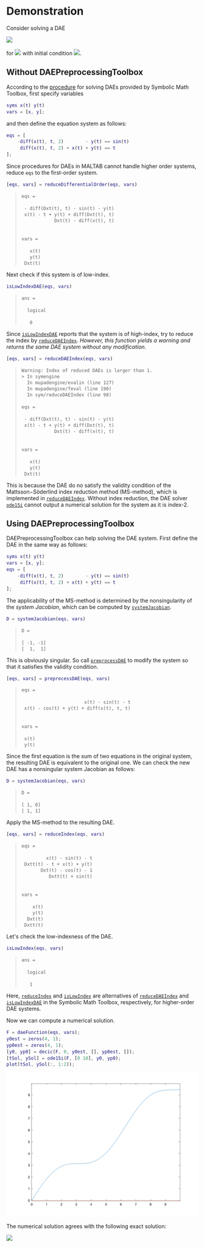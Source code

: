 Demonstration
====

Consider solving a DAE

<img height=45pt src="https://latex.codecogs.com/png.latex?\dpi{300}\begin{cases}-\ddot{x}(t)-y(t)=\sin(t)\\\ddot{x}(t)+x(t)+y(t)=t\end{cases}"/></a>

for <img height=15pt src="https://latex.codecogs.com/png.latex?\dpi{300}(x(t),y(t))"/></a>
with initial condition <img height=15pt src="https://latex.codecogs.com/png.latex?\dpi{300}x(0)=0,y(0)=0"/></a>.

## Without DAEPreprocessingToolbox
According to the [procedure](https://www.mathworks.com/help/symbolic/solve-differential-algebraic-equations.html) for solving DAEs provided by Symbolic Math Toolbox, first specify variables 

```matlab
syms x(t) y(t)
vars = [x, y];
```

and then define the equation system as follows:

```matlab
eqs = [
    -diff(x(t), t, 2)        - y(t) == sin(t)
     diff(x(t), t, 2) + x(t) + y(t) == t
];
```

Since procedures for DAEs in MALTAB cannot handle higher order systems, reduce `eqs` to the first-order system.

``` matlab
[eqs, vars] = reduceDifferentialOrder(eqs, vars)
```
>```
> eqs =
> 
>  - diff(Dxt(t), t) - sin(t) - y(t)
>  x(t) - t + y(t) + diff(Dxt(t), t)
>             Dxt(t) - diff(x(t), t)
> 
> 
> vars =
> 
>    x(t)
>    y(t)
>  Dxt(t)
>```

Next check if this system is of low-index.
``` matlab
isLowIndexDAE(eqs, vars)
```
>```
> ans =
>
>   logical
>
>    0
>```

Since [`isLowIndexDAE`](https://www.mathworks.com/help/symbolic/islowindexdae.html) reports that the system is of high-index, try to reduce the index by [`reduceDAEIndex`](https://www.mathworks.com/help/symbolic/reducedaeindex.html).
*However, this function yields a warning and returns the same DAE system without any modification.*

``` matlab
[eqs, vars] = reduceDAEIndex(eqs, vars)
```
>```
> Warning: Index of reduced DAEs is larger than 1.
> > In symengine
>   In mupadengine/evalin (line 127)
>   In mupadengine/feval (line 190)
>   In sym/reduceDAEIndex (line 98)
> 
> eqs =
> 
>  - diff(Dxt(t), t) - sin(t) - y(t)
>  x(t) - t + y(t) + diff(Dxt(t), t)
>             Dxt(t) - diff(x(t), t)
> 
> 
> vars =
> 
>    x(t)
>    y(t)
>  Dxt(t)
>```

This is because the DAE do no satisfy the validity condition of the Mattsson−Söderlind index reduction method (MS-method), which is implemented in [`reduceDAEIndex`](https://www.mathworks.com/help/symbolic/reducedaeindex.html).
Without index reduction, the DAE solver [`ode15i`](https://www.mathworks.com/help/matlab/ref/ode15i.html) cannot output a numerical solution for the system as it is index-2.

## Using DAEPreprocessingToolbox

DAEPreprocessingToolbox can help solving the DAE system.
First define the DAE in the same way as follows:

```matlab
syms x(t) y(t)
vars = [x, y];
eqs = [
    -diff(x(t), t, 2)        - y(t) == sin(t)
     diff(x(t), t, 2) + x(t) + y(t) == t
];
```

The applicability of the MS-method is determined by the nonsingularity of the *system Jacobian*, which can be computed by [`systemJacobian`](document.md#systemJacobian).

```matlab
D = systemJacobian(eqs, vars)
```
> ```
> D =
> 
> [ -1, -1]
> [  1,  1]
> ```

This is obviously singular.
So call [`preprocessDAE`](document.md#preprocessDAE) to modify the system so that it satisfies the validity condition.

```matlab
[eqs, vars] = preprocessDAE(eqs, vars)
```
> ```
> eqs =
>
>                        x(t) - sin(t) - t
>  x(t) - cos(t) + y(t) + diff(x(t), t, t)
>
>
> vars =
> 
>  x(t)
>  y(t)
> ```

Since the first equation is the sum of two equations in the original system, the resulting DAE is equivalent to the original one.
We can check the new DAE has a nonsingular system Jacobian as follows:

```matlab
D = systemJacobian(eqs, vars)
```
> ```
> D =
> 
> [ 1, 0]
> [ 1, 1]
> ```

Apply the MS-method to the resulting DAE.

```matlab
[eqs, vars] = reduceIndex(eqs, vars)
```
> ```
> eqs =
> 
>          x(t) - sin(t) - t
>  Dxtt(t) - t + x(t) + y(t)
>        Dxt(t) - cos(t) - 1
>           Dxtt(t) + sin(t)
> 
> 
> vars =
> 
>     x(t)
>     y(t)
>   Dxt(t)
>  Dxtt(t)
> ```

Let's check the low-indexness of the DAE.

```matlab
isLowIndex(eqs, vars)
```
>```
> ans =
>
>   logical
>
>    1
>```

Here, [`reduceIndex`](document.md/#reduceIndex) and [`isLowIndex`](document.md/#isLowIndex) are alternatives of [`reduceDAEIndex`](https://www.mathworks.com/help/symbolic/reducedaeindex.html) and [`isLowIndexDAE`](https://www.mathworks.com/help/symbolic/islowindexdae.html) in the Symbolic Math Toolbox, respectively, for higher-order DAE systems.

Now we can compute a numerical solution.

```matlab
F = daeFunction(eqs, vars);
y0est = zeros(4, 1);
yp0est = zeros(4, 1);
[y0, yp0] = decic(F, 0, y0est, [], yp0est, []);
[tSol, ySol] = ode15i(F, [0 10], y0, yp0);
plot(tSol, ySol(:, 1:2));
```

![Graph](graph.png)

The numerical solution agrees with the following exact solution:

<img height=45pt src="https://latex.codecogs.com/png.latex?\dpi{300}\begin{cases}x(t)=t+\sin(t)\\y(t)=0\end{cases}"/></a>